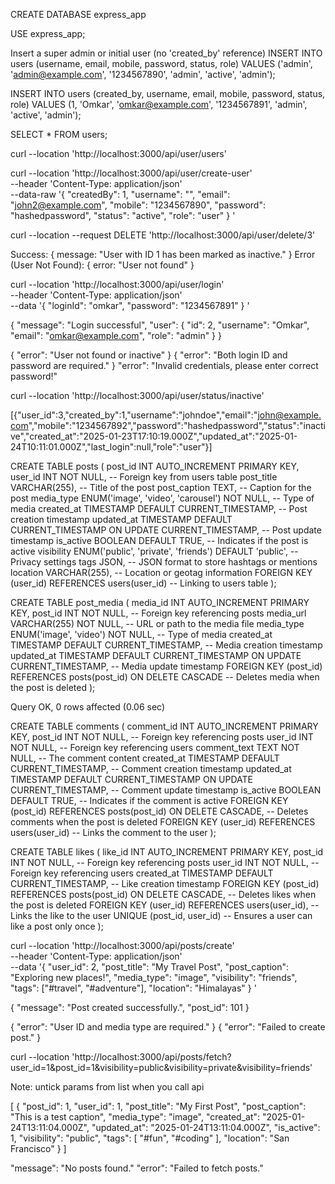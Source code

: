 <!--  Create a database -->
CREATE DATABASE express_app

<!-- Select db to use -->
USE express_app;

<!-- mysql> CREATE TABLE users (
    ->     user_id INT AUTO_INCREMENT PRIMARY KEY,
    ->     created_by INT,
    ->     username VARCHAR(255) UNIQUE,
    ->     email VARCHAR(255) UNIQUE,
    ->     mobile VARCHAR(15) UNIQUE,
    ->     password VARCHAR(255) NOT NULL,
    ->     status ENUM('active', 'inactive', 'banned') DEFAULT 'active',
    ->     created_at TIMESTAMP DEFAULT CURRENT_TIMESTAMP,
    ->     updated_at TIMESTAMP DEFAULT CURRENT_TIMESTAMP ON UPDATE CURRENT_TIMESTAMP,
    ->     last_login TIMESTAMP,
    ->     role ENUM('user', 'admin', 'moderator') DEFAULT 'user',
    ->     FOREIGN KEY (created_by) REFERENCES users(user_id)
    -> ); -->

<!-- Insert query for Super Admin only once when we create new db -->
Insert a super admin or initial user (no 'created_by' reference)
INSERT INTO users (username, email, mobile, password, status, role)
VALUES ('admin', 'admin@example.com', '1234567890', 'admin', 'active', 'admin');
<!--  Insert query for user -->
INSERT INTO users (created_by, username, email, mobile, password, status, role)
VALUES (1, 'Omkar', 'omkar@example.com', '1234567891', 'admin', 'active', 'admin');

<!-- Get users list cmd -->
SELECT * FROM users;

<!-- Get users list curld for postman GET-->
curl --location 'http://localhost:3000/api/user/users'

<!-- Create new user list curl request for postman POST-->

curl --location 'http://localhost:3000/api/user/create-user' \
--header 'Content-Type: application/json' \
--data-raw '{
    "createdBy": 1,
    "username": "",
    "email": "john2@example.com",
    "mobile": "1234567890",
    "password": "hashedpassword",
    "status": "active",
    "role": "user"
}
'
<!-- END here -->

<!-- Delete Inactive user DELETE-->
curl --location --request DELETE 'http://localhost:3000/api/user/delete/3'
<!-- Backend Response: delete -->

Success: { message: "User with ID 1 has been marked as inactive." }
Error (User Not Found): { error: "User not found" }
<!-- End here -->

<!-- Login API POST -->
curl --location 'http://localhost:3000/api/user/login' \
--header 'Content-Type: application/json' \
--data '{
    "loginId": "omkar", 
    "password": "1234567891"
}
'
<!-- Response -->
{
    "message": "Login successful",
    "user": {
        "id": 2,
        "username": "Omkar",
        "email": "omkar@example.com",
        "role": "admin"
    }
}

{ "error": "User not found or inactive" }
{ "error": "Both login ID and password are required." }
"error": "Invalid credentials, please enter correct password!"
<!-- End here -->

<!-- Get User list status wise GET -->
curl --location 'http://localhost:3000/api/user/status/inactive'
<!-- Response -->
[{"user_id":3,"created_by":1,"username":"johndoe","email":"john@example.com","mobile":"1234567892","password":"hashedpassword","status":"inactive","created_at":"2025-01-23T17:10:19.000Z","updated_at":"2025-01-24T10:11:01.000Z","last_login":null,"role":"user"}]
<!-- End here -->

<!----------------------------------------- Insta module APIT  --------------------------->

<!-- Create Posts table -->
CREATE TABLE posts (
    post_id INT AUTO_INCREMENT PRIMARY KEY,
    user_id INT NOT NULL, -- Foreign key from users table
    post_title VARCHAR(255), -- Title of the post
    post_caption TEXT, -- Caption for the post
    media_type ENUM('image', 'video', 'carousel') NOT NULL, -- Type of media
    created_at TIMESTAMP DEFAULT CURRENT_TIMESTAMP, -- Post creation timestamp
    updated_at TIMESTAMP DEFAULT CURRENT_TIMESTAMP ON UPDATE CURRENT_TIMESTAMP, -- Post update timestamp
    is_active BOOLEAN DEFAULT TRUE, -- Indicates if the post is active
    visibility ENUM('public', 'private', 'friends') DEFAULT 'public', -- Privacy settings
    tags JSON, -- JSON format to store hashtags or mentions
    location VARCHAR(255), -- Location or geotag information
    FOREIGN KEY (user_id) REFERENCES users(user_id) -- Linking to users table
);
<!-- Query OK, 0 rows affected  -->

<!-- Table: post_media
This table handles multiple media items for a single post. -->
CREATE TABLE post_media (
    media_id INT AUTO_INCREMENT PRIMARY KEY,
    post_id INT NOT NULL, -- Foreign key referencing posts
    media_url VARCHAR(255) NOT NULL, -- URL or path to the media file
    media_type ENUM('image', 'video') NOT NULL, -- Type of media
    created_at TIMESTAMP DEFAULT CURRENT_TIMESTAMP, -- Media creation timestamp
    updated_at TIMESTAMP DEFAULT CURRENT_TIMESTAMP ON UPDATE CURRENT_TIMESTAMP, -- Media update timestamp
    FOREIGN KEY (post_id) REFERENCES posts(post_id) ON DELETE CASCADE -- Deletes media when the post is deleted
);

Query OK, 0 rows affected (0.06 sec)
<!--  -->
<!-- Table: comments
This table stores comments on posts -->
CREATE TABLE comments (
    comment_id INT AUTO_INCREMENT PRIMARY KEY,
    post_id INT NOT NULL, -- Foreign key referencing posts
    user_id INT NOT NULL, -- Foreign key referencing users
    comment_text TEXT NOT NULL, -- The comment content
    created_at TIMESTAMP DEFAULT CURRENT_TIMESTAMP, -- Comment creation timestamp
    updated_at TIMESTAMP DEFAULT CURRENT_TIMESTAMP ON UPDATE CURRENT_TIMESTAMP, -- Comment update timestamp
    is_active BOOLEAN DEFAULT TRUE, -- Indicates if the comment is active
    FOREIGN KEY (post_id) REFERENCES posts(post_id) ON DELETE CASCADE, -- Deletes comments when the post is deleted
    FOREIGN KEY (user_id) REFERENCES users(user_id) -- Links the comment to the user
);
<!--  -->

<!--  Table: likes
This table tracks likes for posts -->
CREATE TABLE likes (
    like_id INT AUTO_INCREMENT PRIMARY KEY,
    post_id INT NOT NULL, -- Foreign key referencing posts
    user_id INT NOT NULL, -- Foreign key referencing users
    created_at TIMESTAMP DEFAULT CURRENT_TIMESTAMP, -- Like creation timestamp
    FOREIGN KEY (post_id) REFERENCES posts(post_id) ON DELETE CASCADE, -- Deletes likes when the post is deleted
    FOREIGN KEY (user_id) REFERENCES users(user_id), -- Links the like to the user
    UNIQUE (post_id, user_id) -- Ensures a user can like a post only once
);
<!-- Post table creation complete here.. -->

<!-- Post module API -->
<!-- Create Post Select type POST  -->
curl --location 'http://localhost:3000/api/posts/create' \
--header 'Content-Type: application/json' \
--data '{
    "user_id": 2,
    "post_title": "My Travel Post",
    "post_caption": "Exploring new places!",
    "media_type": "image",
    "visibility": "friends",
    "tags": ["#travel", "#adventure"],
    "location": "Himalayas"
}
'
<!-- Response -->
{
    "message": "Post created successfully.",
    "post_id": 101
}

{
    "error": "User ID and media type are required."
}
{
    "error": "Failed to create post."
}
<!-- End here -->

<!-- Get Posts List -->

curl --location 'http://localhost:3000/api/posts/fetch?user_id=1&post_id=1&visibility=public&visibility=private&visibility=friends'

Note: untick params from list when you call api
<!-- Response -->
[
    {
        "post_id": 1,
        "user_id": 1,
        "post_title": "My First Post",
        "post_caption": "This is a test caption",
        "media_type": "image",
        "created_at": "2025-01-24T13:11:04.000Z",
        "updated_at": "2025-01-24T13:11:04.000Z",
        "is_active": 1,
        "visibility": "public",
        "tags": [
            "#fun",
            "#coding"
        ],
        "location": "San Francisco"
    }
]
<!-- Handle Error -->
 "message": "No posts found."
   "error": "Failed to fetch posts."
<!--  End here -->




